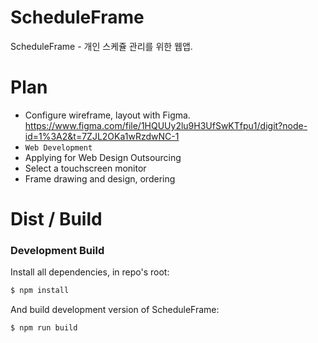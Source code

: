 # ScheduleFrame
ScheduleFrame - 개인 스케쥴 관리를 위한 웹앱.

# Plan
- Configure wireframe, layout with Figma.
https://www.figma.com/file/1HQUUy2lu9H3UfSwKTfpu1/digit?node-id=1%3A2&t=7ZJL2OKa1wRzdwNC-1
- `Web Development`
- Applying for Web Design Outsourcing
- Select a touchscreen monitor
- Frame drawing and design, ordering

# Dist / Build

### Development Build
Install all dependencies, in repo's root:
```sh
$ npm install
```
And build development version of ScheduleFrame:
```sh
$ npm run build
```